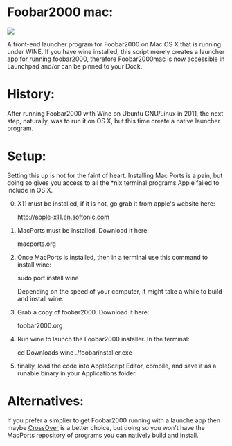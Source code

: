 Foobar2000 mac:
===============
<img src="https://raw.github.com/xeoron/macfoobar2000/master/images/foobar2000mac.png"/>

A front-end launcher program for Foobar2000 on Mac OS X that is running under WINE. If you have wine installed, this script merely creates a launcher app for running foobar2000, therefore Foobar2000mac is now accessible in Launchpad and/or can be pinned to your Dock. 

History: 
========
After running Foobar2000 with Wine on Ubuntu GNU/Linux in 2011, the next step, naturally, was to run it on OS X, but this time create a native launcher program.

Setup:
======
Setting this up is not for the faint of heart. Installing Mac Ports is a pain, but doing so gives you access to all the *nix terminal programs Apple failed to include in OS X.


0) X11 must be installed, if it is not, go grab it from apple's website here: 

    http://apple-x11.en.softonic.com

1) MacPorts must be installed. Download it here:

    macports.org  

2) Once MacPorts is installed, then in a terminal use this command to install wine: 

    sudo port install wine

   Depending on the speed of your computer, it might take a while to build and install wine.

3) Grab a copy of foobar2000. Download it here:
    
    foobar2000.org

4) Run wine to launch the Foobar2000 installer. In the terminal: 

    cd Downloads
    wine ./foobarinstaller.exe

5) finally, load the code into AppleScript Editor, compile, and save it as a runable binary in your Applications folder.

Alternatives:
=====
If you prefer a simplier to get Foobar2000 running with a launche app then maybe <a href="http://www.codeweavers.com/">CrossOver</a> is a better choice, but doing so you won't have the MacPorts repository of programs you can natively build and install.
